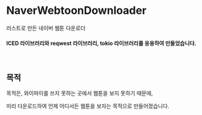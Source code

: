<h1>NaverWebtoonDownloader</h1>
<p>러스트로 만든 네이버 웹툰 다운로더</p>
<h4>ICED 라이브러리와 reqwest 라이브러리, tokio 라이브러리를 응용하여 만들었습니다.</h4>
</br>
<h2>목적</h2>
<p>목적은, 와이파이를 쓰지 못하는 곳에서 웹툰을 보지 못하기 때문에,</p>
<p>미리 다운로드하여 언제 어디서든 웹툰을 보자는 목적으로 만들어졌습니다.</p>
